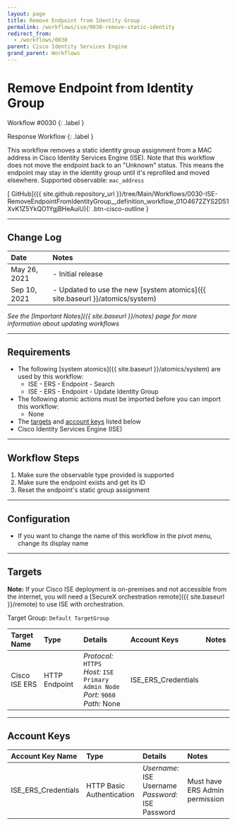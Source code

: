 ```yaml
---
layout: page
title: Remove Endpoint from Identity Group
permalink: /workflows/ise/0030-remove-static-identity
redirect_from:
  - /workflows/0030
parent: Cisco Identity Services Engine
grand_parent: Workflows
---
```


# Remove Endpoint from Identity Group
<div markdown="1">
Workflow #0030
{: .label }

Response Workflow
{: .label }
</div>

This workflow removes a static identity group assignment from a MAC address in Cisco Identity Services Engine (ISE). Note that this workflow does not move the endpoint back to an "Unknown" status. This means the endpoint may stay in the identity group until it's reprofiled and moved elsewhere. Supported observable: `mac_address`

[<i class="fab fa-github mr-1"></i> GitHub]({{ site.github.repository_url }}/tree/Main/Workflows/0030-ISE-RemoveEndpointFromIdentityGroup__definition_workflow_01O4672ZYS2D51XvK1Z5YkQO1YgjBHeAuiU){: .btn-cisco-outline }

---

## Change Log

| Date | Notes |
|:-----|:------|
| May 26, 2021 | - Initial release |
| Sep 10, 2021 | - Updated to use the new [system atomics]({{ site.baseurl }}/atomics/system) |

_See the [Important Notes]({{ site.baseurl }}/notes) page for more information about updating workflows_

---

## Requirements
* The following [system atomics]({{ site.baseurl }}/atomics/system) are used by this workflow:
	* ISE - ERS - Endpoint - Search
	* ISE - ERS - Endpoint - Update Identity Group
* The following atomic actions must be imported before you can import this workflow:
	* None
* The [targets](#targets) and [account keys](#account-keys) listed below
* Cisco Identity Services Engine (ISE)

---

## Workflow Steps
1. Make sure the observable type provided is supported
1. Make sure the endpoint exists and get its ID
1. Reset the endpoint's static group assignment

---

## Configuration
* If you want to change the name of this workflow in the pivot menu, change its display name

---

## Targets
**Note:** If your Cisco ISE deployment is on-premises and not accessible from the internet, you will need a [SecureX orchestration remote]({{ site.baseurl }}/remote) to use ISE with orchestration.

Target Group: `Default TargetGroup`

| Target Name | Type | Details | Account Keys | Notes |
|:------------|:-----|:--------|:-------------|:------|
| Cisco ISE ERS | HTTP Endpoint | _Protocol:_ `HTTPS`<br />_Host:_ `ISE Primary Admin Node`<br />_Port:_ `9060`<br />_Path:_ None | ISE_ERS_Credentials | |

---

## Account Keys

| Account Key Name | Type | Details | Notes |
|:-----------------|:-----|:--------|:------|
| ISE_ERS_Credentials | HTTP Basic Authentication | _Username:_ ISE Username<br />_Password:_ ISE Password | Must have ERS Admin permission |

